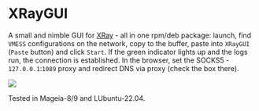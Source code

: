 # XRayGUI
A small and nimble GUI for [XRay](https://github.com/XTLS/Xray-core) - all in one rpm/deb package: launch, find `VMESS` configurations on the network, copy to the buffer, paste into `XRayGUI` (`Paste` button) and click `Start`. If the green indicator lights up and the logs run, the connection is established. In the browser, set the SOCKS5 - `127.0.0.1`:`1089` proxy and redirect DNS via proxy (check the box there). 
  
![](https://github.com/AKotov-dev/XRayGUI/blob/main/ScreenShot/XRayGUI.png)  
  
Tested in Mageia-8/9 and LUbuntu-22.04.